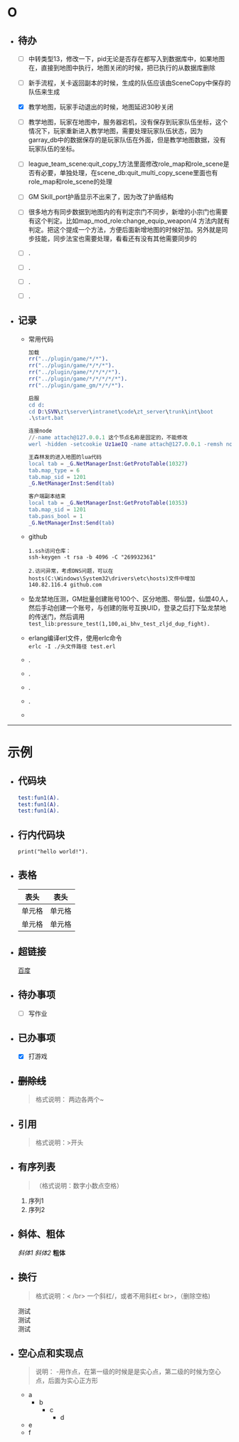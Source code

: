 # O

- ## 待办

  - [ ] 中转类型13，修改一下，pid无论是否存在都写入到数据库中，如果地图在，直接到地图中执行，地图关闭的时候，把已执行的从数据库删除
  - [ ] 新手流程，关卡返回副本的时候，生成的队伍应该由SceneCopy中保存的队伍来生成
  - [x] 教学地图，玩家手动退出的时候，地图延迟30秒关闭
  - [ ] 教学地图，玩家在地图中，服务器宕机，没有保存到玩家队伍坐标，这个情况下，玩家重新进入教学地图，需要处理玩家队伍状态，因为garray_db中的数据保存的是玩家队伍在外面，但是教学地图数据，没有玩家队伍的坐标。
  - [ ] league_team_scene:quit_copy_1方法里面修改role_map和role_scene是否有必要，单独处理，在scene_db:quit_multi_copy_scene里面也有role_map和role_scene的处理
  - [ ] GM Skill_port护盾显示不出来了，因为改了护盾结构
  - [ ] 很多地方有同步数据到地图内的有判定宗门不同步，新增的小宗门也需要有这个判定。比如map_mod_role:change_equip_weapon/4 方法内就有判定。把这个提成一个方法，方便后面新增地图的时候好加。另外就是同步技能，同步法宝也需要处理，看看还有没有其他需要同步的
  - [ ] .
  - [ ] .
  - [ ] .
  - [ ] .


- ## 记录

  - 常用代码


      ```erlang
      加载
      rr("../plugin/game/*/*").
      rr("../plugin/game/*/*/*").
      rr("../plugin/game/*/*/*/*").
      rr("../plugin/game/*/*/*/*/*").
      rr("../plugin/game_gm/*/*/*"). 

      启服
      cd d:
      cd D:\SVN\zt\server\intranet\code\zt_server\trunk\int\boot
      .\start.bat

      连接node
      //-name attach@127.0.0.1 这个节点名称是固定的，不能修改
      werl -hidden -setcookie Uz1aeIQ -name attach@127.0.0.1 -remsh node@192.168.191.1

      王森林发的进入地图的lua代码
      local tab = _G.NetManagerInst:GetProtoTable(10327)
      tab.map_type = 6
      tab.map_sid = 1201
      _G.NetManagerInst:Send(tab)

      客户端副本结束
      local tab = _G.NetManagerInst:GetProtoTable(10353)
      tab.map_sid = 1201
      tab.pass_bool = 1
      _G.NetManagerInst:Send(tab)
      

      ```

  - github

      ```github
      1.ssh访问仓库：
      ssh-keygen -t rsa -b 4096 -C "269932361"

      2.访问异常，考虑DNS问题，可以在hosts(C:\Windows\System32\drivers\etc\hosts)文件中增加
      140.82.116.4 github.com

      ```

  - 坠龙禁地压测，GM批量创建账号100个、区分地图、带仙盟，仙盟40人，然后手动创建一个账号，与创建的账号互换UID，登录之后打下坠龙禁地的传送门，然后调用  </br>  `test_lib:pressure_test(1,100,ai_bhv_test_zljd_dup_fight).`

  - erlang编译erl文件，使用erlc命令 </br>  `erlc -I ./头文件路径 test.erl`
  
  - .
  - .
  - .
  - .
  - 

---

# 示例

- ##  代码块

  ```erlang
  test:fun1(A).
  test:fun1(A).
  test:fun1(A).
  ```

- ##  行内代码块

  `print("hello world!").`

- ## 表格
  
  | 表头   | 表头   |
  | ------ | ------ |
  | 单元格 | 单元格 |
  | 单元格 | 单元格 |
  
- ## 超链接

  [百度](www.baidu.com)
  
- ## 待办事项

  - [ ] 写作业

- ## 已办事项  

  - [x] 打游戏

- ## ~~删除线~~
  
  >格式说明： 两边各两个~

- ## 引用
  
  >格式说明：>开头
  
- ## 有序列表
  
  >（格式说明：数字小数点空格）

  1. 序列1
  2. 序列2

- ## 斜体、粗体

  _斜体1_
  _斜体2_
  **粗体**

- ## 换行
  
  >格式说明：< /br> 一个斜杠/，或者不用斜杠< br>，（删除空格)

  测试</br>测试</br>测试

- ## 空心点和实现点
  
  >说明： -用作点，在第一级的时候是是实心点，第二级的时候为空心点，后面为实心正方形
  - a
    - b
      - c
        - d
  - e
  - f
